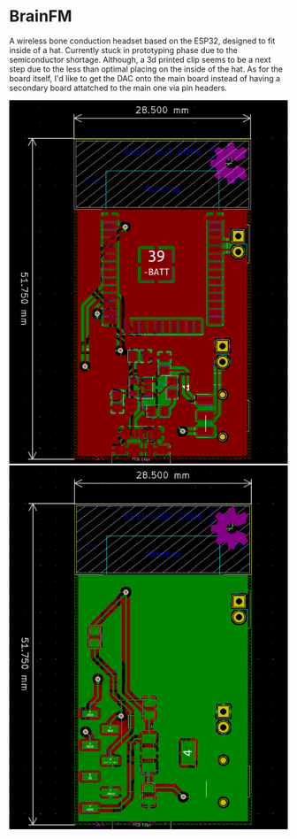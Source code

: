 # BrainFM

A wireless bone conduction headset based on the ESP32, designed to fit inside of a hat. Currently stuck in prototyping phase due to the semiconductor shortage. Although, a 3d printed clip seems to be a next step due to the less than optimal placing on the inside of the hat. As for the board itself, I'd like to get the DAC onto the main board instead of having a secondary board attatched to the main one via pin headers. 

![alt text](./BrainFM_MAX98357/img/cad_pcb_top.PNG)
![alt text](./BrainFM_MAX98357/img/cad_pcb_bottom.PNG)
